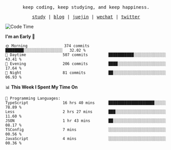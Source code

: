 <p align="center">
  <samp>
    <span>keep coding, keep studying, and keep happiness.</span>
  </samp>
</p>

<p align="center">
  <samp>
    <a href="https://github.com/ouduidui/fe-study">study</a> |
    <a href="https://deweyou.me">blog</a>  |
    <a href="https://juejin.cn/user/4309700183594366">juejin</a> |
    <a href="https://user-images.githubusercontent.com/54696834/165071004-6509e3f2-90c3-448c-9d92-3da42b0c2021.jpeg">wechat</a> |
    <a href="https://twitter.com/ouduidui">twitter</a>
  </samp>
</p>

<!--START_SECTION:waka-->
![Code Time](http://img.shields.io/badge/Code%20Time-3%2C602%20hrs%2025%20mins-blue)

**I'm an Early 🐤** 

```text
🌞 Morning                374 commits         ████████░░░░░░░░░░░░░░░░░   32.02 % 
🌆 Daytime                507 commits         ███████████░░░░░░░░░░░░░░   43.41 % 
🌃 Evening                206 commits         ████░░░░░░░░░░░░░░░░░░░░░   17.64 % 
🌙 Night                  81 commits          ██░░░░░░░░░░░░░░░░░░░░░░░   06.93 % 
```


📊 **This Week I Spent My Time On** 

```text
💬 Programming Languages: 
TypeScript               16 hrs 40 mins      ████████████████████░░░░░   78.89 % 
Less                     2 hrs 27 mins       ███░░░░░░░░░░░░░░░░░░░░░░   11.60 % 
JSON                     1 hr 43 mins        ██░░░░░░░░░░░░░░░░░░░░░░░   08.17 % 
TSConfig                 7 mins              ░░░░░░░░░░░░░░░░░░░░░░░░░   00.56 % 
JavaScript               4 mins              ░░░░░░░░░░░░░░░░░░░░░░░░░   00.36 % 
```


<!--END_SECTION:waka-->

